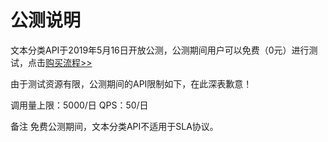 # 公测说明

文本分类API于2019年5月16日开放公测，公测期间用户可以免费（0元）进行测试，点击[购买流程>>](../Pricing/Purchase-Process.md)

由于测试资源有限，公测期间的API限制如下，在此深表歉意！

调用量上限：5000/日 
QPS：50/日

备注
免费公测期间，文本分类API不适用于SLA协议。
